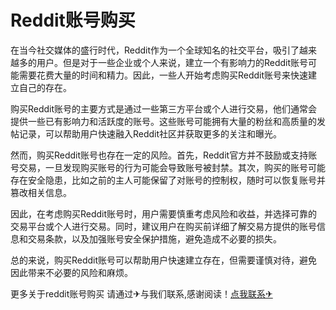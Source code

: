 # Reddit账号购买

在当今社交媒体的盛行时代，Reddit作为一个全球知名的社交平台，吸引了越来越多的用户。但是对于一些企业或个人来说，建立一个有影响力的Reddit账号可能需要花费大量的时间和精力。因此，一些人开始考虑购买Reddit账号来快速建立自己的存在。

购买Reddit账号的主要方式是通过一些第三方平台或个人进行交易，他们通常会提供一些已有影响力和活跃度的账号。这些账号可能拥有大量的粉丝和高质量的发帖记录，可以帮助用户快速融入Reddit社区并获取更多的关注和曝光。

然而，购买Reddit账号也存在一定的风险。首先，Reddit官方并不鼓励或支持账号交易，一旦发现购买账号的行为可能会导致账号被封禁。其次，购买的账号可能存在安全隐患，比如之前的主人可能保留了对账号的控制权，随时可以恢复账号并篡改相关信息。

因此，在考虑购买Reddit账号时，用户需要慎重考虑风险和收益，并选择可靠的交易平台或个人进行交易。同时，建议用户在购买前详细了解交易方提供的账号信息和交易条款，以及加强账号安全保护措施，避免造成不必要的损失。

总的来说，购买Reddit账号可以帮助用户快速建立存在，但需要谨慎对待，避免因此带来不必要的风险和麻烦。

更多关于reddit账号购买 请通过✈与我们联系,感谢阅读！[点我联系✈](https://app.G208.com)